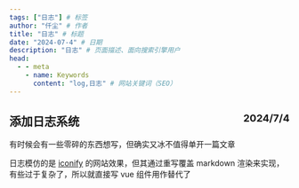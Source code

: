 ```yaml
---
tags: ["日志"] # 标签
author: "仟尘" # 作者
title: "日志" # 标题
date: "2024-07-4" # 日期
description: "日志" # 页面描述、面向搜索引擎用户
head:
  - - meta
    - name: Keywords
      content: "log,日志" # 网站关键词（SEO）
---
```


<h2 id="添加日志系统" tabindex="-1">
  添加日志系统
  <a class="header-anchor" href="#添加日志系统">​</a>
  <span style= "float: right; color: var(--vp-c-text-2); font-size: 18px;">
  <span class="i-line-md:calendar" style="display: inline-block; width: 22px; height: 22px;  vertical-align: middle; position: relative; top: -1px;">
  </span>
  2024/7/4
  </span>
</h2>

有时候会有一些零碎的东西想写，但确实又冰不值得单开一篇文章

日志模仿的是 [iconify](https://iconify.design/news/2020.html) 的网站效果，但其通过重写覆盖 markdown 渲染来实现，有些过于复杂了，所以就直接写 vue 组件用作替代了